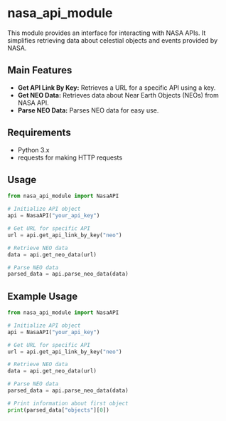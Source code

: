 # nasa_api_module

This module provides an interface for interacting with NASA APIs. It simplifies retrieving data about celestial objects and events provided by NASA.

## Main Features

- **Get API Link By Key:** Retrieves a URL for a specific API using a key.
- **Get NEO Data:** Retrieves data about Near Earth Objects (NEOs) from NASA API.
- **Parse NEO Data:** Parses NEO data for easy use.

## Requirements

- Python 3.x
- requests for making HTTP requests

## Usage

```python
from nasa_api_module import NasaAPI

# Initialize API object
api = NasaAPI("your_api_key")

# Get URL for specific API
url = api.get_api_link_by_key("neo")

# Retrieve NEO data
data = api.get_neo_data(url)

# Parse NEO data
parsed_data = api.parse_neo_data(data)
```

## Example Usage

```python
from nasa_api_module import NasaAPI

# Initialize API object
api = NasaAPI("your_api_key")

# Get URL for specific API
url = api.get_api_link_by_key("neo")

# Retrieve NEO data
data = api.get_neo_data(url)

# Parse NEO data
parsed_data = api.parse_neo_data(data)

# Print information about first object
print(parsed_data["objects"][0])
```
